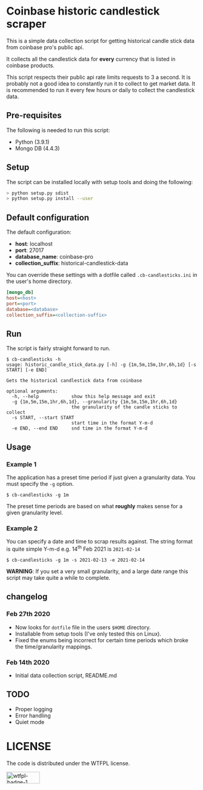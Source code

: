 # Coinbase historic candlestick scraper

This is a simple data collection script for getting historical candle stick data from coinbase pro's public api.

It collects all the candlestick data for **every** currency that is listed in coinbase products.

This script respects their public api rate limits requests to 3 a second. 
It is probably not a good idea to constantly run it to collect to get market data. 
It is recommended to run it every few hours or daily to collect the candlestick data.

## Pre-requisites

The following is needed to run this script:

* Python (3.9.1)
* Mongo DB (4.4.3)

## Setup

The script can be installed locally with setup tools and doing the following:

```bash
> python setup.py sdist
> python setup.py install --user
```

## Default configuration

The default configuration:

* **host**: localhost
* **port**: 27017
* **database_name**: coinbase-pro
* **collection_suffix**: historical-candlestick-data

You can override these settings with a dotfile called `.cb-candlesticks.ini` in the user's home directory.

```ini
[mongo_db]
host=<host>
port=<port>
database=<database>
collection_suffix=<collection-suffix>
```

## Run

The script is fairly straight forward to run.

```
$ cb-candlesticks -h
usage: historic_candle_stick_data.py [-h] -g {1m,5m,15m,1hr,6h,1d} [-s START] [-e END]

Gets the historical candlestick data from coinbase

optional arguments:
  -h, --help            show this help message and exit
  -g {1m,5m,15m,1hr,6h,1d}, --granularity {1m,5m,15m,1hr,6h,1d}
                        the granularity of the candle sticks to collect
  -s START, --start START
                        start time in the format Y-m-d
  -e END, --end END     snd time in the format Y-m-d
```

## Usage

### Example 1

The application has a preset time period if just given a granularity data. You must specify the `-g` option.

```
$ cb-candlesticks -g 1m
```

The preset time periods are based on what **roughly** makes sense for a given granularity level. 

### Example 2

You can specify a date and time to scrap results against. 
The string format is quite simple Y-m-d e.g. 14<sup>th</sup> Feb 2021 is `2021-02-14`  

```
$ cb-candlesticks -g 1m -s 2021-02-13 -e 2021-02-14
```

**WARNING**: If you set a very small granularity, and a large date range this script may take quite a while to complete.

## changelog

### Feb 27th 2020

* Now looks for `dotfile` file in the users `$HOME` directory.
* Installable from setup tools (I've only tested this on Linux).
* Fixed the enums being incorrect for certain time periods which broke the time/granularity mappings.

### Feb 14th 2020

* Initial data collection script, README.md

## TODO 

* Proper logging
* Error handling
* Quiet mode

# LICENSE

The code is distributed under the WTFPL license.

<a href="http://www.wtfpl.net/download/wtfpl-badge-1/" rel="attachment wp-att-49"><img alt="wtfpl-badge-1" src="http://www.wtfpl.net/wp-content/uploads/2012/12/wtfpl-badge-1.png" width="88" height="31"></a>
